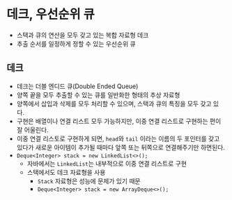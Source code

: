 # 데크, 우선순위 큐
- 스택과 큐의 연산을 모두 갖고 있는 복합 자료형 데크
- 추출 순서를 일정하게 정할 수 있는 우선순위 큐
## 데크
- 데크는 더블 엔디드 큐(Double Ended Queue)
- 양쪽 끝을 모두 추출할 수 있는 큐를 일반화한 형태의 추상 자료형
- 양쪽에서 삽입과 삭제를 모두 처리할 수 있으며, 스택과 큐의 특징을 모두 갖고 있다.
- 구현은 배열이나 연결 리스트 모두 가능하지만, 이중 연결 리스트로 구현하는 편이 잘 어울린다.
- 이중 연결 리스토로 구현하게 되면, `head`와 `tail` 이라는 이름의 두 포인터를 갖고 있다가 새로운 아이템이 추가될 때마다 앞쪽 또는 뒤쪽으로 연결해주기만 하면된다.
- `Deque<Integer> stack = new LinkedList<>();`
  - 자바에서는 `LinkedList`는 내부적으로 이중 연결 리스트로 구현
  - 스택에서도 데크 자료형을 사용
    - `Stack` 자료형은 성능에 문제가 있기 때문
    - `Deque<Integer> stack = new ArrayDeque<>();`
  
